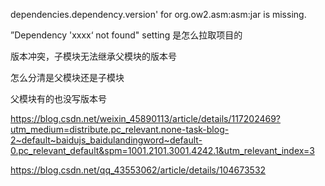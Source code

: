 dependencies.dependency.version' for org.ow2.asm:asm:jar is missing.

”Dependency 'xxxx‘ not found"
setting  是怎么拉取项目的

版本冲突，子模块无法继承父模块的版本号

怎么分清是父模块还是子模块

父模块有的也没写版本号

https://blog.csdn.net/weixin_45890113/article/details/117202469?utm_medium=distribute.pc_relevant.none-task-blog-2~default~baidujs_baidulandingword~default-0.pc_relevant_default&spm=1001.2101.3001.4242.1&utm_relevant_index=3

https://blog.csdn.net/qq_43553062/article/details/104673532